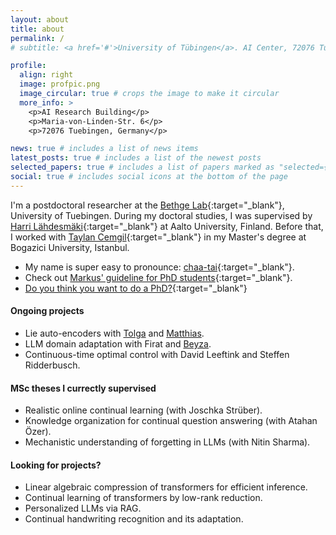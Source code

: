 ```yaml
---
layout: about
title: about
permalink: /
# subtitle: <a href='#'>University of Tübingen</a>. AI Center, 72076 Tuebingen.

profile:
  align: right
  image: profpic.png
  image_circular: true # crops the image to make it circular
  more_info: >
    <p>AI Research Building</p>
    <p>Maria-von-Linden-Str. 6</p>
    <p>72076 Tuebingen, Germany</p>

news: true # includes a list of news items
latest_posts: true # includes a list of the newest posts
selected_papers: true # includes a list of papers marked as "selected={true}"
social: true # includes social icons at the bottom of the page
---
```


I'm a postdoctoral researcher at the [Bethge Lab](http://bethgelab.org/){:target="\_blank"}, University of Tuebingen. During my doctoral studies, I was supervised by [Harri Lähdesmäki](https://users.ics.aalto.fi/harrila/){:target="\_blank"} at Aalto University, Finland. Before that, I worked with [Taylan Cemgil](https://www.cmpe.boun.edu.tr/~cemgil/){:target="\_blank"} in my Master's degree at Bogazici University, Istanbul.

- My name is super easy to pronounce: [chaa-tai](https://forvo.com/word/%C3%A7a%C4%9Fatay/){:target="\_blank"}.
- Check out [Markus' guideline for PhD students](https://users.aalto.fi/~heinom10/guidelines.html){:target="\_blank"}.
- [Do you think you want to do a PhD?](https://co2.ini.uzh.ch/Openings/warning.html){:target="\_blank"}

#### Ongoing projects
- Lie auto-encoders with [Tolga](https://www.imperial.ac.uk/people/t.birdal) and [Matthias](https://bethgelab.org/).
- LLM domain adaptation with Firat and [Beyza](https://scholar.google.com/citations?user=v2cMiCAAAAAJ&hl=en&oi=ao).
- Continuous-time optimal control with David Leeftink and Steffen Ridderbusch.

#### MSc theses I currectly supervised 
- Realistic online continual learning (with Joschka Strüber).
- Knowledge organization for continual question answering (with Atahan Özer).
- Mechanistic understanding of forgetting in LLMs (with Nitin Sharma).

#### Looking for projects?
- Linear algebraic compression of transformers for efficient inference.
- Continual learning of transformers by low-rank reduction.
- Personalized LLMs via RAG.
- Continual handwriting recognition and its adaptation.
